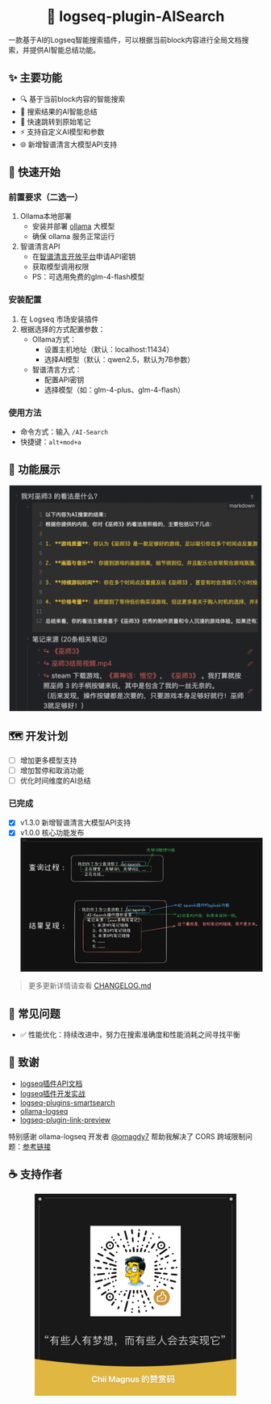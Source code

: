 <h1 align="center">
    🎉 logseq-plugin-AISearch
</h1>

一款基于AI的Logseq智能搜索插件，可以根据当前block内容进行全局文档搜索，并提供AI智能总结功能。

## ✨ 主要功能
- 🔍 基于当前block内容的智能搜索
- 📝 搜索结果的AI智能总结
- 🔗 快速跳转到原始笔记
- ⚡️ 支持自定义AI模型和参数
- 🌐 新增智谱清言大模型API支持

## 🚀 快速开始

### 前置要求（二选一）
1. Ollama本地部署
   - 安装并部署 [ollama](https://ollama.com/) 大模型
   - 确保 ollama 服务正常运行
2. 智谱清言API
   - 在[智谱清言开放平台](https://open.bigmodel.cn/pricing)申请API密钥
   - 获取模型调用权限
   - PS：可选用免费的glm-4-flash模型

### 安装配置
1. 在 Logseq 市场安装插件
2. 根据选择的方式配置参数：
   - Ollama方式：
     - 设置主机地址（默认：localhost:11434）
     - 选择AI模型（默认：qwen2.5，默认为7B参数）
   - 智谱清言方式：
     - 配置API密钥
     - 选择模型（如：glm-4-plus、glm-4-flash）

### 使用方法
- 命令方式：输入 `/AI-Search`
- 快捷键：`alt+mod+a`

## 📸 功能展示
<div align="center">
  <img src="public/demo1.png" width="500">
</div>

## 🗺️ 开发计划
- [ ] 增加更多模型支持
- [ ] 增加暂停和取消功能
- [ ] 优化时间维度的AI总结

### 已完成
- [x] v1.3.0 新增智谱清言大模型API支持
- [x] v1.0.0 核心功能发布
  <div align="center">
    <img src="public/v1.0-AIsearch插件设计.png" width="600">
  </div>

> 更多更新详情请查看 [CHANGELOG.md](CHANGELOG.md)

## 🔧 常见问题

- ✅ 性能优化：持续改进中，努力在搜索准确度和性能消耗之间寻找平衡

## 🙏 致谢
- [logseq插件API文档](https://plugins-doc.logseq.com/)
- [logseq插件开发实战](https://correctroad.gitbook.io/logseq-plugins-in-action/chapter-1/make-logseq-plugins-support-settings)
- [logseq-plugins-smartsearch](https://github.com/sethyuan/logseq-plugin-smartsearch)
- [ollama-logseq](https://github.com/omagdy7/ollama-logseq)
- [logseq-plugin-link-preview](https://github.com/pengx17/logseq-plugin-link-preview)

特别感谢 ollama-logseq 开发者 [@omagdy7](https://github.com/omagdy7) 帮助我解决了 CORS 跨域限制问题：[参考链接](https://github.com/omagdy7/ollama-logseq/issues/32)

## ☕️ 支持作者
<div align="center">
  <img src="https://github.com/chiimagnus/logseq-AIsearch/blob/master/public/buymeacoffee.jpg" width="400">
</div>
